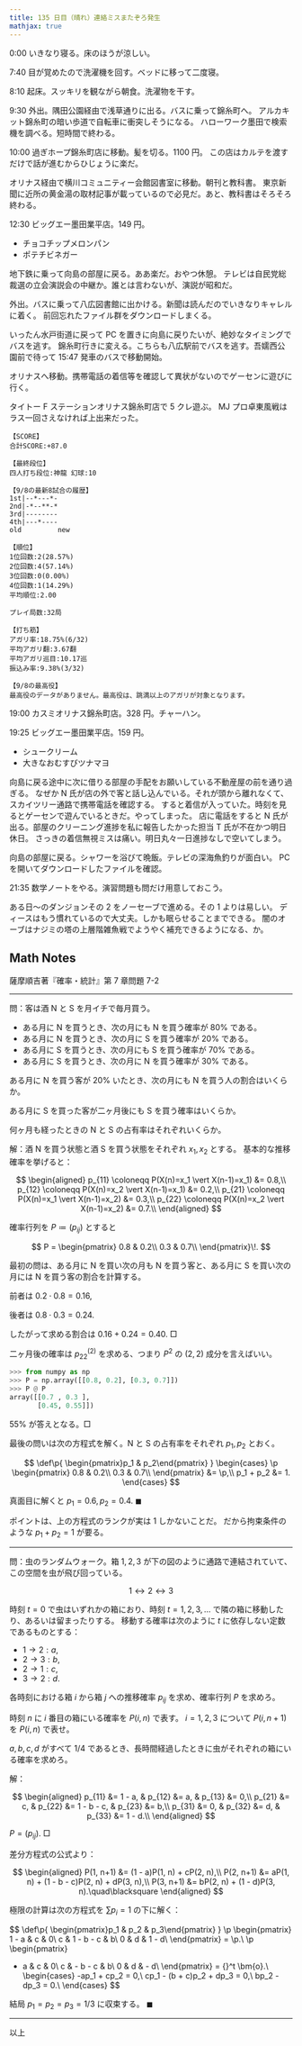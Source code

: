 ```yaml
---
title: 135 日目（晴れ）連絡ミスまたぞろ発生
mathjax: true
---
```


0:00 いきなり寝る。床のほうが涼しい。

7:40 目が覚めたので洗濯機を回す。ベッドに移って二度寝。

8:10 起床。スッキリを観ながら朝食。洗濯物を干す。

9:30 外出。隅田公園経由で浅草通りに出る。バスに乗って錦糸町へ。
アルカキット錦糸町の暗い歩道で自転車に衝突しそうになる。
ハローワーク墨田で検索機を調べる。短時間で終わる。

10:00 過ぎホープ錦糸町店に移動。髪を切る。1100 円。
この店はカルテを渡すだけで話が進むからひじょうに楽だ。

オリナス経由で横川コミュニティー会館図書室に移動。朝刊と教科書。
東京新聞に近所の黄金湯の取材記事が載っているので必見だ。あと、教科書はそろそろ終わる。

12:30 ビッグエー墨田業平店。149 円。

* チョコチップメロンパン
* ポテチビネガー

地下鉄に乗って向島の部屋に戻る。ああ楽だ。おやつ休憩。
テレビは自民党総裁選の立会演説会の中継か。誰とは言わないが、演説が昭和だ。

外出。バスに乗って八広図書館に出かける。新聞は読んだのでいきなりキャレルに着く。
前回忘れたファイル群をダウンロードしまくる。

いったん水戸街道に戻って PC を置きに向島に戻りたいが、絶妙なタイミングでバスを逃す。
錦糸町行きに変える。こちらも八広駅前でバスを逃す。吾嬬西公園前で待って 15:47 発車のバスで移動開始。

オリナスへ移動。携帯電話の着信等を確認して異状がないのでゲーセンに遊びに行く。

タイトー F ステーションオリナス錦糸町店で 5 クレ遊ぶ。
MJ プロ卓東風戦はラス一回さえなければ上出来だった。

```text
【SCORE】
合計SCORE:+87.0

【最終段位】
四人打ち段位:神龍 幻球:10

【9/8の最新8試合の履歴】
1st|--*---*-
2nd|-*--**-*
3rd|--------
4th|---*----
old         new

【順位】
1位回数:2(28.57%)
2位回数:4(57.14%)
3位回数:0(0.00%)
4位回数:1(14.29%)
平均順位:2.00

プレイ局数:32局

【打ち筋】
アガリ率:18.75%(6/32)
平均アガリ翻:3.67翻
平均アガリ巡目:10.17巡
振込み率:9.38%(3/32)

【9/8の最高役】
最高役のデータがありません。最高役は、跳満以上のアガリが対象となります。
```

19:00 カスミオリナス錦糸町店。328 円。チャーハン。

19:25 ビッグエー墨田業平店。159 円。

* シュークリーム
* 大きなおむすびツナマヨ

向島に戻る途中に次に借りる部屋の手配をお願いしている不動産屋の前を通り過ぎる。
なぜか N 氏が店の外で客と話し込んでいる。それが頭から離れなくて、スカイツリー通路で携帯電話を確認する。
すると着信が入っていた。時刻を見るとゲーセンで遊んでいるときだ。やってしまった。
店に電話をすると N 氏が出る。部屋のクリーニング進捗を私に報告したかった担当 T 氏が不在かつ明日休日。
さっきの着信無視ミスは痛い。明日丸々一日進捗なしで空いてしまう。

向島の部屋に戻る。シャワーを浴びて晩飯。テレビの深海魚釣りが面白い。
PC を開いてダウンロードしたファイルを確認。

21:35 数学ノートをやる。演習問題も問だけ用意しておこう。

ある日～のダンジョンその 2 をノーセーブで進める。その 1 よりは易しい。
ディースはもう慣れているので大丈夫。しかも眠らせることまでできる。
闇のオーブはナジミの塔の上層階雑魚戦でようやく補充できるようになる、か。

## Math Notes

薩摩順吉著『確率・統計』第 7 章問題 7-2

----

問：客は酒 N と S を月イチで毎月買う。

* ある月に N を買うとき、次の月にも N を買う確率が $80\%$ である。
* ある月に N を買うとき、次の月に S を買う確率が $20\%$ である。
* ある月に S を買うとき、次の月にも S を買う確率が $70\%$ である。
* ある月に S を買うとき、次の月に N を買う確率が $30\%$ である。

ある月に N を買う客が $20\%$ いたとき、次の月にも N を買う人の割合はいくらか。

ある月に S を買った客が二ヶ月後にも S を買う確率はいくらか。

何ヶ月も経ったときの N と S の占有率はそれぞれいくらか。

解：酒 N を買う状態と酒 S を買う状態をそれぞれ $x_1, x_2$ とする。
基本的な推移確率を挙げると：

$$
\begin{aligned}
p_{11} \coloneqq P(X(n)=x_1 \vert X(n-1)=x_1) &= 0.8,\\
p_{12} \coloneqq P(X(n)=x_2 \vert X(n-1)=x_1) &= 0.2,\\
p_{21} \coloneqq P(X(n)=x_1 \vert X(n-1)=x_2) &= 0.3,\\
p_{22} \coloneqq P(X(n)=x_2 \vert X(n-1)=x_2) &= 0.7.\\
\end{aligned}
$$

確率行列を $P \coloneqq (p_{ij})$ とすると

$$
P = \begin{pmatrix}
0.8 & 0.2\\
0.3 & 0.7\\
\end{pmatrix}\!.
$$

最初の問は、ある月に N を買い次の月も N を買う客と、ある月に S を買い次の月には N を買う客の割合を計算する。

前者は ${0.2 \cdot 0.8 = 0.16,}$

後者は ${0.8 \cdot 0.3 = 0.24.}$

したがって求める割合は ${0.16 + 0.24 = 0.40.}\:\Box$

二ヶ月後の確率は $p_{22}{}^{(2)}$ を求める、つまり $P^2$ の ${(2, 2)}$ 成分を言えばいい。

```python
>>> from numpy as np
>>> P = np.array([[0.8, 0.2], [0.3, 0.7]])
>>> P @ P
array([[0.7 , 0.3 ],
       [0.45, 0.55]])
```

$55\%$ が答えとなる。$\Box$

最後の問いは次の方程式を解く。N と S の占有率をそれぞれ $p_1, p_2$ とおく。

$$
\def\p{ \begin{pmatrix}p_1 & p_2\end{pmatrix} }
\begin{cases}
\p \begin{pmatrix}
0.8 & 0.2\\
0.3 & 0.7\\
\end{pmatrix} &= \p,\\
p_1 + p_2 &= 1.
\end{cases}
$$

真面目に解くと $p_1 = 0.6, p_2 = 0.4.\:\blacksquare$

ポイントは、上の方程式のランクが実は 1 しかないことだ。
だから拘束条件のような $p_1 + p_2 = 1$ が要る。

----

問：虫のランダムウォーク。箱 $1, 2, 3$ が下の図のように通路で連結されていて、この空間を虫が飛び回っている。

$$
1 \longleftrightarrow 2 \longleftrightarrow 3
$$

時刻 $t = 0$ で虫はいずれかの箱におり、時刻 $t = 1, 2, 3, \dotsc$ で隣の箱に移動したり、あるいは留まったりする。
移動する確率は次のように $t$ に依存しない定数であるものとする：

* $1 \to 2: a,$
* $2 \to 3: b,$
* $2 \to 1: c,$
* $3 \to 2: d.$

各時刻における箱 $i$ から箱 $j$ への推移確率 $p_{ij}$ を求め、確率行列 $P$ を求めろ。

時刻 $n$ に $i$ 番目の箱にいる確率を $P(i, n)$ で表す。
$i = 1, 2, 3$ について $P(i, n + 1)$ を $P(i, n)$ で表せ。

$a, b, c, d$ がすべて $1/4$ であるとき、長時間経過したときに虫がそれぞれの箱にいる確率を求めろ。

解：

$$
\begin{aligned}
p_{11} &= 1 - a, & p_{12} &= a, & p_{13} &= 0,\\
p_{21} &= c, & p_{22} &= 1 - b - c, & p_{23} &= b,\\
p_{31} &= 0, & p_{32} &= d, & p_{33} &= 1 - d.\\
\end{aligned}
$$

$P = (p_{ij}).\:\Box$

差分方程式の公式より：

$$
\begin{aligned}
P(1, n+1) &= (1 - a)P(1, n) + cP(2, n),\\
P(2, n+1) &= aP(1, n) + (1 - b - c)P(2, n) + dP(3, n),\\
P(3, n+1) &= bP(2, n) + (1 - d)P(3, n).\quad\blacksquare
\end{aligned}
$$

極限の計算は次の方程式を $\sum p_i = 1$ の下に解く：

$$
\def\p{ \begin{pmatrix}p_1 & p_2 & p_3\end{pmatrix} }
\p \begin{pmatrix}
1 - a & c & 0\\
c & 1 - b - c & b\\
0 & d & 1 - d\\
\end{pmatrix} = \p.\\
\p \begin{pmatrix}
- a & c & 0\\
c & - b - c & b\\
0 & d & - d\\
\end{pmatrix} = {}^t \bm{o}.\\
\begin{cases}
-ap_1 + cp_2 = 0,\\
cp_1 - (b + c)p_2 + dp_3 = 0,\\
bp_2 - dp_3 = 0.\\
\end{cases}
$$

結局 $p_1 = p_2 = p_3 = 1/3$ に収束する。
$\blacksquare$

----

以上
